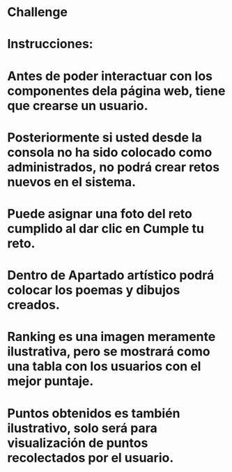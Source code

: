 # Challenge
# Instrucciones:
# Antes de poder interactuar con los componentes dela página web, tiene que crearse un usuario.
# Posteriormente si usted desde la consola no ha sido colocado como administrados, no podrá crear retos nuevos en el sistema.
# Puede asignar una foto del reto cumplido al dar clic en Cumple tu reto.
# Dentro de Apartado artístico podrá colocar los poemas y dibujos creados.
# Ranking es una imagen meramente ilustrativa, pero se mostrará como una tabla con los usuarios con el mejor puntaje.
# Puntos obtenidos es también ilustrativo, solo será para visualización de puntos recolectados por el usuario. 
